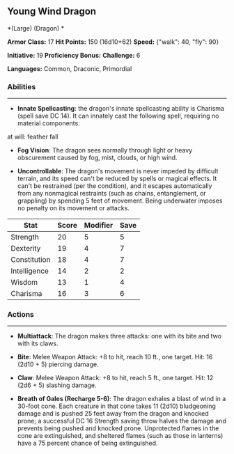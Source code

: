 ## Young Wind Dragon
*(Large) (Dragon) *

**Armor Class:** 17
**Hit Points:** 150 (16d10+62)
**Speed:** {"walk": 40, "fly": 90}

**Initiative:** 19
**Proficiency Bonus:**
**Challenge:** 6

**Languages:** Common, Draconic, Primordial

### Abilities
 --- 
- **Innate Spellcasting**: the dragon's innate spellcasting ability is Charisma (spell save DC 14). It can innately cast the following spell, requiring no material components:

at will: feather fall

- **Fog Vision**: The dragon sees normally through light or heavy obscurement caused by fog, mist, clouds, or high wind.

- **Uncontrollable**: The dragon's movement is never impeded by difficult terrain, and its speed can't be reduced by spells or magical effects. It can't be restrained (per the condition), and it escapes automatically from any nonmagical restraints (such as chains, entanglement, or grappling) by spending 5 feet of movement. Being underwater imposes no penalty on its movement or attacks.



| Stat | Score | Modifier | Save |
| ---- | ---- | ---- | ---- |
| Strength | 20 | 5 | 5 |
| Dexterity | 19 | 4 | 7 |
| Constitution | 18 | 4 | 7 |
| Intelligence | 14 | 2 | 2 |
| Wisdom | 13 | 1 | 4 |
| Charisma | 16 | 3 | 6 |

### Actions
 --- 
- **Multiattack**: The dragon makes three attacks: one with its bite and two with its claws.

- **Bite**: Melee Weapon Attack: +8 to hit, reach 10 ft., one target. Hit: 16 (2d10 + 5) piercing damage.

- **Claw**: Melee Weapon Attack: +8 to hit, reach 5 ft., one target. Hit: 12 (2d6 + 5) slashing damage.

- **Breath of Gales (Recharge 5-6)**: The dragon exhales a blast of wind in a 30-foot cone. Each creature in that cone takes 11 (2d10) bludgeoning damage and is pushed 25 feet away from the dragon and knocked prone; a successful DC 16 Strength saving throw halves the damage and prevents being pushed and knocked prone. Unprotected flames in the cone are extinguished, and sheltered flames (such as those in lanterns) have a 75 percent chance of being extinguished.

